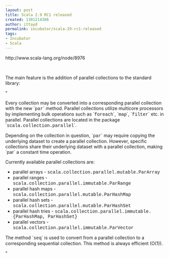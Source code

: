 ```yaml
---
layout: post
title: Scala 2.9 RC1 released
created: 1301214386
author: ittayd
permalink: incubator/scala-29-rc1-released
tags:
- Incubator
- Scala
---
```

<p>http://www.scala-lang.org/node/8976</p>
<p>&nbsp;</p>
<p>The main feature is the addition of parallel collections to the standard library:</p>
<p>&quot;</p>
<p>Every collection may be converted into a corresponding parallel collection with the new `<span style="font-family: 'Courier New';">par</span>` method. Parallel collections utilize multicore processors by implementing bulk operations such as `<span style="font-family: 'Courier New';">foreach</span>`, `<span style="font-family: 'Courier New';">map</span>`, `<span style="font-family: 'Courier New';">filter</span>` etc. in parallel. Parallel collections are located in the package `<span style="font-family: 'Courier New';">scala.collection.parallel</span>`.</p>
<p>Depending on the collection in question, `<span style="font-family: 'Courier New';">par</span>`  may require copying the underlying dataset to create a parallel  collection. However, specific collections share their underlying dataset  with a parallel collection, making `par` a constant time operation.</p>
<p>Currently available parallel collections are:</p>
<ul>
    <li>parallel arrays - <span style="font-family: 'Courier New';">scala.collection.parallel.mutable.ParArray</span></li>
    <li>parallel ranges - <span style="font-family: 'Courier New';">scala.collection.parallel.immutable.ParRange</span></li>
    <li>parallel hash maps - <span style="font-family: 'Courier New';">scala.collection.parallel.mutable.ParHashMap</span></li>
    <li>parallel hash sets - <span style="font-family: 'Courier New';">scala.collection.parallel.mutable.ParHashSet</span></li>
    <li>parallel hash tries - <span style="font-family: 'Courier New';">scala.collection.parallel.immutable.{ParHashMap, ParHashSet}</span></li>
    <li>parallel vectors - <span style="font-family: 'Courier New';">scala.collection.parallel.immutable.ParVector</span></li>
</ul>
<p>The method `<span style="font-family: 'Courier New';">seq</span>`  is used to convert from a parallel collection to a corresponding  sequential collection. This method is always efficient (O(1)).</p>
<p>&quot;</p>
